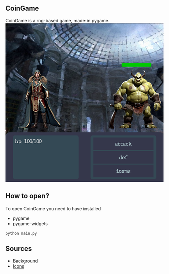 ## CoinGame
CoinGame is a rng-based game, made in pygame.
![screenshoot](https://github.com/dawidekszopen/coinGame/blob/main/2024-10-22_18-20.png)

## How to open?
To open CoinGame you need to have installed
- pygame
- pygame-widgets

```
python main.py
```

## Sources
- [Background](https://pl.pinterest.com/pin/11751649014694923/)
- [Icons](https://kyrise.itch.io/kyrises-free-16x16-rpg-icon-pack)
